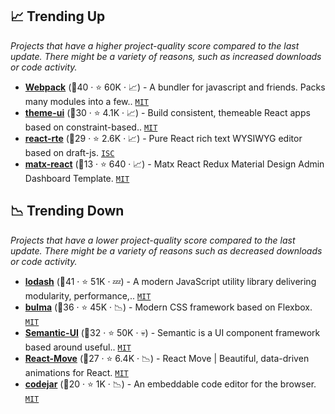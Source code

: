 ## 📈 Trending Up

_Projects that have a higher project-quality score compared to the last update. There might be a variety of reasons, such as increased downloads or code activity._

- <b><a href="https://github.com/webpack/webpack">Webpack</a></b> (🥇40 ·  ⭐ 60K · 📈) - A bundler for javascript and friends. Packs many modules into a few.. <code><a href="http://bit.ly/34MBwT8">MIT</a></code>
- <b><a href="https://github.com/system-ui/theme-ui">theme-ui</a></b> (🥈30 ·  ⭐ 4.1K · 📈) - Build consistent, themeable React apps based on constraint-based.. <code><a href="http://bit.ly/34MBwT8">MIT</a></code>
- <b><a href="https://github.com/sstur/react-rte">react-rte</a></b> (🥈29 ·  ⭐ 2.6K · 📈) - Pure React rich text WYSIWYG editor based on draft-js. <code><a href="http://bit.ly/3hkKRql">ISC</a></code>
- <b><a href="https://github.com/uilibrary/matx-react">matx-react</a></b> (🥉13 ·  ⭐ 640 · 📈) - Matx React Redux Material Design Admin Dashboard Template. <code><a href="http://bit.ly/34MBwT8">MIT</a></code>

## 📉 Trending Down

_Projects that have a lower project-quality score compared to the last update. There might be a variety of reasons such as decreased downloads or code activity._

- <b><a href="https://github.com/lodash/lodash">lodash</a></b> (🥈41 ·  ⭐ 51K · 💤) - A modern JavaScript utility library delivering modularity, performance,.. <code><a href="http://bit.ly/34MBwT8">MIT</a></code>
- <b><a href="https://github.com/jgthms/bulma">bulma</a></b> (🥈36 ·  ⭐ 45K · 📉) - Modern CSS framework based on Flexbox. <code><a href="http://bit.ly/34MBwT8">MIT</a></code>
- <b><a href="https://github.com/Semantic-Org/Semantic-UI">Semantic-UI</a></b> (🥈32 ·  ⭐ 50K · 💀) - Semantic is a UI component framework based around useful.. <code><a href="http://bit.ly/34MBwT8">MIT</a></code>
- <b><a href="https://github.com/sghall/react-move">React-Move</a></b> (🥇27 ·  ⭐ 6.4K · 📉) - React Move | Beautiful, data-driven animations for React. <code><a href="http://bit.ly/34MBwT8">MIT</a></code>
- <b><a href="https://github.com/antonmedv/codejar">codejar</a></b> (🥉20 ·  ⭐ 1K · 📉) - An embeddable code editor for the browser. <code><a href="http://bit.ly/34MBwT8">MIT</a></code>

